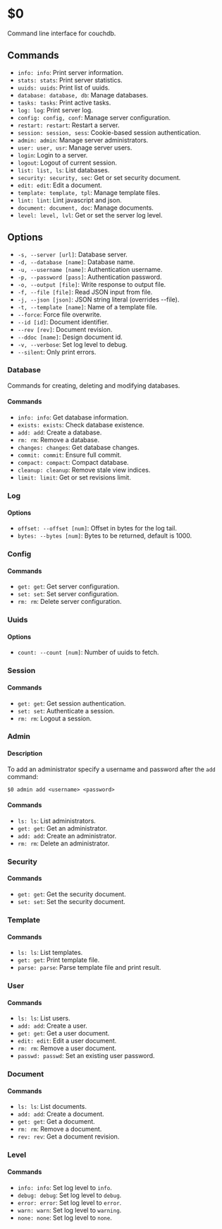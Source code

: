 $0
==

Command line interface for couchdb.

## Commands

* `info: info`: Print server information.
* `stats: stats`: Print server statistics.
* `uuids: uuids`: Print list of uuids.
* `database: database, db`: Manage databases.
* `tasks: tasks`: Print active tasks. 
* `log: log`: Print server log. 
* `config: config, conf`: Manage server configuration.
* `restart: restart`: Restart a server.
* `session: session, sess`: Cookie-based session authentication.
* `admin: admin`: Manage server administrators.
* `user: user, usr`: Manage server users.
* `login`: Login to a server.
* `logout`: Logout of current session.
* `list: list, ls`: List databases.
* `security: security, sec`: Get or set security document.
* `edit: edit`: Edit a document.
* `template: template, tpl`: Manage template files.
* `lint: lint`: Lint javascript and json.
* `document: document, doc`: Manage documents.
* `level: level, lvl`: Get or set the server log level.

## Options

* `-s, --server [url]`: Database server.
* `-d, --database [name]`: Database name.
* `-u, --username [name]`: Authentication username.
* `-p, --password [pass]`: Authentication password.
* `-o, --output [file]`: Write response to output file.
* `-f, --file [file]`: Read JSON input from file.
* `-j, --json [json]`: JSON string literal (overrides --file).
* `-t, --template [name]`: Name of a template file.
* `--force`: Force file overwrite.
* `--id [id]`: Document identifier.
* `--rev [rev]`: Document revision.
* `--ddoc [name]`: Design document id.
* `-v, --verbose`: Set log level to debug.
* `--silent`: Only print errors.

### Database

Commands for creating, deleting and modifying databases.

#### Commands

* `info: info`: Get database information.
* `exists: exists`: Check database existence.
* `add: add`: Create a database.
* `rm: rm`: Remove a database.
* `changes: changes`: Get database changes.
* `commit: commit`: Ensure full commit.
* `compact: compact`: Compact database.
* `cleanup: cleanup`: Remove stale view indices.
* `limit: limit`: Get or set revisions limit.

### Log

#### Options

* `offset: --offset [num]`: Offset in bytes for the log tail. 
* `bytes: --bytes [num]`: Bytes to be returned, default is 1000.

### Config

#### Commands

* `get: get`: Get server configuration.
* `set: set`: Set server configuration.
* `rm: rm`: Delete server configuration.

### Uuids

#### Options

* `count: --count [num]`: Number of uuids to fetch. 

### Session

#### Commands

* `get: get`: Get session authentication.
* `set: set`: Authenticate a session.
* `rm: rm`: Logout a session.

### Admin

#### Description

To add an administrator specify a username and password after the `add` command:

```
$0 admin add <username> <password>
```

#### Commands

* `ls: ls`: List administrators.
* `get: get`: Get an administrator.
* `add: add`: Create an administrator.
* `rm: rm`: Delete an administrator.

### Security

#### Commands

* `get: get`: Get the security document.
* `set: set`: Set the security document.

### Template

#### Commands

* `ls: ls`: List templates.
* `get: get`: Print template file.
* `parse: parse`: Parse template file and print result.

### User

#### Commands

* `ls: ls`: List users.
* `add: add`: Create a user.
* `get: get`: Get a user document.
* `edit: edit`: Edit a user document.
* `rm: rm`: Remove a user document.
* `passwd: passwd`: Set an existing user password.

### Document

#### Commands

* `ls: ls`: List documents.
* `add: add`: Create a document.
* `get: get`: Get a document.
* `rm: rm`: Remove a document.
* `rev: rev`: Get a document revision.

### Level

#### Commands

* `info: info`: Set log level to `info`.
* `debug: debug`: Set log level to `debug`.
* `error: error`: Set log level to `error`.
* `warn: warn`: Set log level to `warning`.
* `none: none`: Set log level to `none`.
